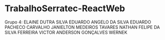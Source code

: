 # TrabalhoSerratec-ReactWeb
Grupo 4: ELAINE DUTRA SILVA 
EDUARDO ANGELO DA SILVA 
EDUARDO PACHECO CARVALHO 
JANIELTON MEDEIROS TAVARES 
NATHAN FELIPE DA SILVA FERREIRA 
VICTOR ANDERSON GONÇALVES WERNEK
